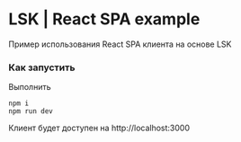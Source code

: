 # LSK | React SPA example

Пример использования React SPA клиента на основе LSK

### Как запустить
Выполнить
```
npm i
npm run dev
```
Клиент будет доступен на http://localhost:3000
